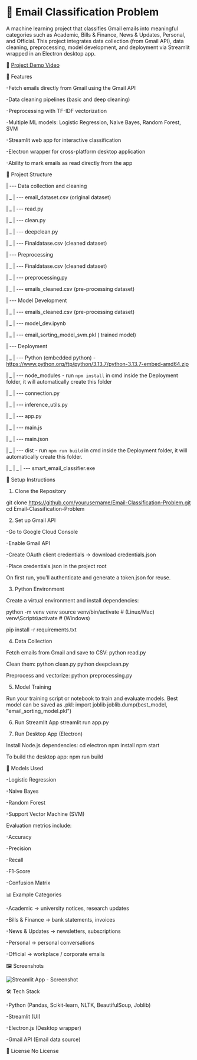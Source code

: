 # 📧 Email Classification Problem



A machine learning project that classifies Gmail emails into meaningful categories such as Academic, Bills & Finance, News & Updates, Personal, and Official.
This project integrates data collection (from Gmail API), data cleaning, preprocessing, model development, and deployment via Streamlit wrapped in an Electron desktop app.

🎥 [Project Demo Video](https://drive.google.com/drive/folders/14xRkCI-azKq6SOc_j0RiGzVZ4SHro68v) 

🚀 Features

-Fetch emails directly from Gmail using the Gmail API

-Data cleaning pipelines (basic and deep cleaning)

-Preprocessing with TF-IDF vectorization

-Multiple ML models: Logistic Regression, Naive Bayes, Random Forest, SVM

-Streamlit web app for interactive classification

-Electron wrapper for cross-platform desktop application

-Ability to mark emails as read directly from the app

📂 Project Structure

| --- Data collection and cleaning

|      _     | --- email_dataset.csv (original dataset)

|      _     | --- read.py

|      _     | --- clean.py

|      _     | --- deepclean.py

|      _     | --- Finaldatase.csv (cleaned dataset)

| --- Preprocessing

|      _     | --- Finaldatase.csv (cleaned dataset)

|      _     | --- preprocessing.py

|      _     | --- emails_cleaned.csv (pre-processing dataset)

| --- Model Development

|      _    | --- emails_cleaned.csv (pre-processing dataset)

|      _     | --- model_dev.ipynb

|      _     | --- email_sorting_model_svm.pkl ( trained model)

| --- Deployment

|      _     | --- Python (embedded python) - https://www.python.org/ftp/python/3.13.7/python-3.13.7-embed-amd64.zip

|      _     | --- node_modules - run `npm install` in cmd inside the Deployment folder, it will automatically create this folder

|      _     | --- connection.py

|      _     | --- inference_utils.py

|      _     | --- app.py

|      _     | --- main.js

|      _     | --- main.json

|      _     | --- dist - run `npm run build` in cmd inside the Deployment folder, it will automatically create this folder.

|      _     |    _     | --- smart_email_classifier.exe


🔑 Setup Instructions
1. Clone the Repository

git clone https://github.com/yourusername/Email-Classification-Problem.git
cd Email-Classification-Problem

2. Set up Gmail API

-Go to Google Cloud Console

-Enable Gmail API

-Create OAuth client credentials → download credentials.json

-Place credentials.json in the project root

On first run, you’ll authenticate and generate a token.json for reuse.

3. Python Environment

Create a virtual environment and install dependencies:

python -m venv venv
source venv/bin/activate   # (Linux/Mac)
venv\Scripts\activate      # (Windows)

pip install -r requirements.txt

4. Data Collection

Fetch emails from Gmail and save to CSV:
python read.py

Clean them:
python clean.py
python deepclean.py

Preprocess and vectorize:
python preprocessing.py

5. Model Training

Run your training script or notebook to train and evaluate models.
Best model can be saved as .pkl:
import joblib
joblib.dump(best_model, "email_sorting_model.pkl")

6. Run Streamlit App
streamlit run app.py

7. Run Desktop App (Electron)

Install Node.js dependencies:
cd electron
npm install
npm start

To build the desktop app:
npm run build

🧪 Models Used

-Logistic Regression

-Naive Bayes

-Random Forest

-Support Vector Machine (SVM)

Evaluation metrics include:

-Accuracy

-Precision

-Recall

-F1-Score

-Confusion Matrix

📊 Example Categories

-Academic → university notices, research updates

-Bills & Finance → bank statements, invoices

-News & Updates → newsletters, subscriptions

-Personal → personal conversations

-Official → workplace / corporate emails

🖼️ Screenshots

![Streamlit App - Screenshot](https://github.com/user-attachments/assets/42489995-cdf8-453b-8873-8dd75b30e719)


🛠️ Tech Stack

-Python (Pandas, Scikit-learn, NLTK, BeautifulSoup, Joblib)

-Streamlit (UI)

-Electron.js (Desktop wrapper)

-Gmail API (Email data source)

📜 License
No License
